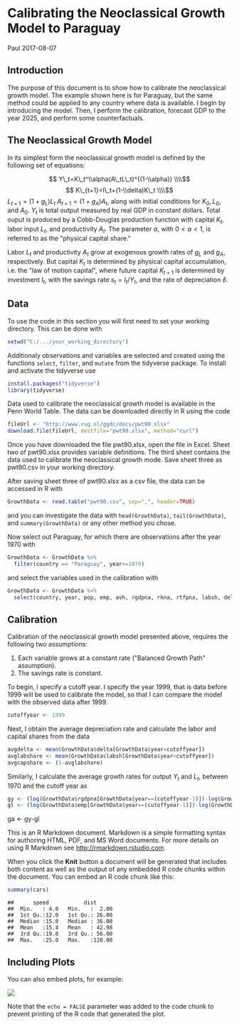 Calibrating the Neoclassical Growth Model to Paraguay
================
Paul
2017-08-07

Introduction
------------

The purpose of this document is to show how to calibrate the neoclassical growth model. The example shown here is for Paraguay, but the same method could be applied to any country where data is available. I begin by introducing the model. Then, I perform the calibration, forecast GDP to the year 2025, and perform some counterfactuals.

The Neoclassical Growth Model
-----------------------------

In its simplest form the neoclassical growth model is defined by the following set of equations:

$$ Y\_t=K\_t^\\alpha(A\_tL\_t)^{(1-\\alpha)} \\\\$$
$$ K\_{t+1}=I\_t+(1-\\delta)K\_t \\\\$$
*L*<sub>*t* + 1</sub> = (1 + *g*<sub>*L*</sub>)*L*<sub>*t*</sub>
*A*<sub>*t* + 1</sub> = (1 + *g*<sub>*A*</sub>)*A*<sub>*t*</sub>,
 along with initial conditions for *K*<sub>0</sub>, *L*<sub>0</sub>, and *A*<sub>0</sub>. *Y*<sub>*t*</sub> is total output measured by real GDP in constant dollars. Total ouput is produced by a Cobb-Douglas production function with capital *K*<sub>*t*</sub>, labor input *L*<sub>*t*</sub>, and productivity *A*<sub>*t*</sub>. The parameter *α*, with 0 &lt; *α* &lt; 1, is referred to as the "physical capital share."

Labor *L*<sub>*t*</sub> and productivity *A*<sub>*t*</sub> grow at exogenous growth rates of *g*<sub>*L*</sub> and *g*<sub>*A*</sub>, respectively. But capital *K*<sub>*t*</sub> is determined by physical capital accumulation, i.e. the "law of motion capital", where future capital *K*<sub>*t* + 1</sub> is determined by investment *I*<sub>*t*</sub>, with the savings rate *s*<sub>*t*</sub> = *I*<sub>*t*</sub>/*Y*<sub>*t*</sub>, and the rate of depreciation *δ*.

Data
----

To use the code in this section you will first need to set your working directory. This can be done with

``` r
setwd("C:/.../your_working_directory")
```

Additionaly observations and variables are selected and created using the functions `select`, `filter`, and `mutate` from the tidyverse package. To install and activate the tidyverse use

``` r
install.packages("tidyverse")
library(tidyverse)
```

Data used to calibrate the neoclassical growth model is available in the Penn World Table. The data can be downloaded directly in R using the code

``` r
fileUrl <- "http://www.rug.nl/ggdc/docs/pwt90.xlsx"
download.file(fileUrl, destfile="pwt90.xlsx", method="curl")
```

Once you have downloaded the file pwt90.xlsx, open the file in Excel. Sheet two of pwt90.xlsx provides variable definitions. The third sheet contains the data used to calibrate the neoclassical growth mode. Save sheet three as pwt90.csv in your working directory.

After saving sheet three of pwt90.xlsx as a csv file, the data can be accessed in R with

``` r
GrowthData <- read.table("pwt90.csv", sep=",", header=TRUE)
```

and you can investigate the data with `head(GrowthData)`, `tail(GrowthData)`, and `summary(GrowthData)` or any other method you chose.

Now select out Paraguay, for which there are observations after the year 1970 with

``` r
GrowthData <- GrowthData %>% 
  filter(country == "Paraguay", year>=1970)
```

and select the variables used in the calibration with

``` r
GrowthData <- GrowthData %>% 
  select(country, year, pop, emp, avh, rgdpna, rkna, rtfpna, labsh, delta)
```

Calibration
-----------

Calibration of the neoclassical growth model presented above, requires the following two assumptions:

1.  Each variable grows at a constant rate ("Balanced Growth Path" assumption).
2.  The savings rate is constant.

To begin, I specify a cutoff year. I specify the year 1999, that is data before 1999 will be used to calibrate the model, so that I can compare the model with the observed data after 1999.

``` r
cutoffyear <- 1999
```

Next, I obtain the average depreciation rate and calculate the labor and capital shares from the data

``` r
avgdelta <- mean(GrowthData$delta[GrowthData$year<cutoffyear])
avglabshare <- mean(GrowthData$labsh[GrowthData$year<cutoffyear])
avgcapshare <- (1-avglabshare)
```

Similarly, I calculate the average growth rates for output *Y*<sub>*t*</sub> and *L*<sub>*t*</sub>, between 1970 and the cutoff year as

``` r
gy <- (log(GrowthData$rgdpna[GrowthData$year==(cutoffyear-1)])-log(GrowthData$rgdpna[GrowthData$year==1970]))/((cutoffyear-1)-1970)
gl <- (log(GrowthData$emp[GrowthData$year==(cutoffyear-1)])-log(GrowthData$emp[GrowthData$year==1970]))/((cutoffyear-1)-1970)
```

ga &lt;- gy-gl

This is an R Markdown document. Markdown is a simple formatting syntax for authoring HTML, PDF, and MS Word documents. For more details on using R Markdown see <http://rmarkdown.rstudio.com>.

When you click the **Knit** button a document will be generated that includes both content as well as the output of any embedded R code chunks within the document. You can embed an R code chunk like this:

``` r
summary(cars)
```

    ##      speed           dist       
    ##  Min.   : 4.0   Min.   :  2.00  
    ##  1st Qu.:12.0   1st Qu.: 26.00  
    ##  Median :15.0   Median : 36.00  
    ##  Mean   :15.4   Mean   : 42.98  
    ##  3rd Qu.:19.0   3rd Qu.: 56.00  
    ##  Max.   :25.0   Max.   :120.00

Including Plots
---------------

You can also embed plots, for example:

![](py_neoclassical_growth_files/figure-markdown_github-ascii_identifiers/pressure-1.png)

Note that the `echo = FALSE` parameter was added to the code chunk to prevent printing of the R code that generated the plot.
